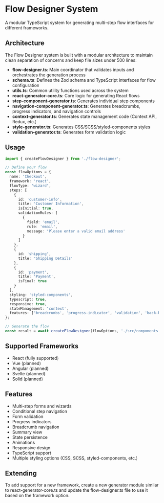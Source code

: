 # Flow Designer System

A modular TypeScript system for generating multi-step flow interfaces for different frameworks.

## Architecture

The Flow Designer system is built with a modular architecture to maintain clean separation of concerns and keep file sizes under 500 lines:

- **flow-designer.ts**: Main coordinator that validates inputs and orchestrates the generation process
- **schema.ts**: Defines the Zod schema and TypeScript interfaces for flow configuration
- **utils.ts**: Common utility functions used across the system
- **react-generator-core.ts**: Core logic for generating React flows
- **step-component-generator.ts**: Generates individual step components
- **navigation-component-generator.ts**: Generates breadcrumbs, progress indicators, and navigation controls
- **context-generator.ts**: Generates state management code (Context API, Redux, etc.)
- **style-generator.ts**: Generates CSS/SCSS/styled-components styles
- **validation-generator.ts**: Generates form validation logic

## Usage

```typescript
import { createFlowDesigner } from './flow-designer';

// Define your flow
const flowOptions = {
  name: 'Checkout',
  framework: 'react',
  flowType: 'wizard',
  steps: [
    {
      id: 'customer-info',
      title: 'Customer Information',
      isInitial: true,
      validationRules: [
        {
          field: 'email',
          rule: 'email',
          message: 'Please enter a valid email address'
        }
      ]
    },
    {
      id: 'shipping',
      title: 'Shipping Details'
    },
    {
      id: 'payment',
      title: 'Payment',
      isFinal: true
    }
  ],
  styling: 'styled-components',
  typescript: true,
  responsive: true,
  stateManagement: 'context',
  features: ['breadcrumbs', 'progress-indicator', 'validation', 'back-button']
};

// Generate the flow
const result = await createFlowDesigner(flowOptions, './src/components');
```

## Supported Frameworks

- React (fully supported)
- Vue (planned)
- Angular (planned)
- Svelte (planned)
- Solid (planned)

## Features

- Multi-step forms and wizards
- Conditional step navigation
- Form validation
- Progress indicators
- Breadcrumb navigation
- Summary view
- State persistence
- Animations
- Responsive design
- TypeScript support
- Multiple styling options (CSS, SCSS, styled-components, etc.)

## Extending

To add support for a new framework, create a new generator module similar to react-generator-core.ts and update the flow-designer.ts file to use it based on the framework option.